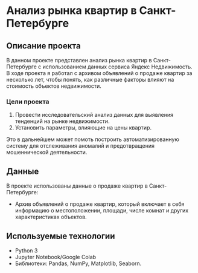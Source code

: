 # Анализ рынка квартир в Санкт-Петербурге

## Описание проекта

В данном проекте представлен анализ рынка квартир в Санкт-Петербурге с использованием данных сервиса Яндекс Недвижимость. В ходе проекта я работал с архивом объявлений о продаже квартир за несколько лет, чтобы понять, как различные факторы влияют на стоимость объектов недвижимости.

### Цели проекта

1. Провести исследовательский анализ данных для выявления тенденций на рынке недвижимости.
2. Установить параметры, влияющие на цены квартир.

Это в дальнейшем может помоть построить автоматизированную систему для отслеживания аномалий и предотвращения мошеннической деятельности.

## Данные

В проекте использованы данные о продаже квартир в Санкт-Петербурге:
- Архив объявлений о продаже квартир, который включает в себя информацию о местоположении, площади, числе комнат и других характеристиках объектов.

## Используемые технологии

- Python 3
- Jupyter Notebook/Google Colab
- Библиотеки: Pandas, NumPy, Matplotlib, Seaborn.
